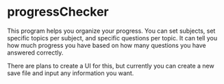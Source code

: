 # progressChecker

This program helps you organize your progress. You can set subjects, set specific topics per subject, and specific questions per topic. It can tell you how much progress you have based on how many questions you have answered correctly. 

There are plans to create a UI for this, but currently you can create a new save file and input any information you want.
